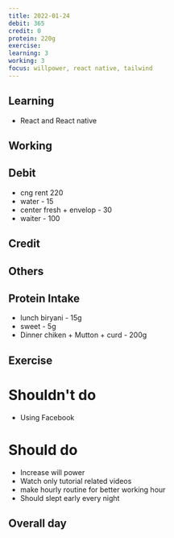 ```yaml
---
title: 2022-01-24 
debit: 365 
credit: 0
protein: 220g
exercise:  
learning: 3
working: 3
focus: willpower, react native, tailwind
---
```

## Learning
- React and React native

## Working

## Debit 
- cng rent 220
- water - 15
- center fresh + envelop - 30
- waiter - 100


## Credit  

## Others 

## Protein Intake
- lunch biryani - 15g
- sweet - 5g
- Dinner chiken + Mutton + curd - 200g


## Exercise 

# Shouldn't do
- Using Facebook

# Should do
- Increase will power
- Watch only tutorial related videos   
- make hourly routine for better working hour 
- Should slept early every night

## Overall day









